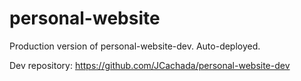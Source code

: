 # personal-website
Production version of personal-website-dev. Auto-deployed. 

Dev repository: https://github.com/JCachada/personal-website-dev
